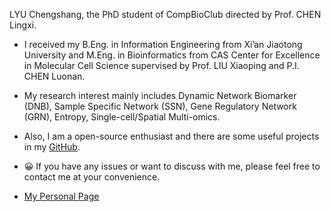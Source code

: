 LYU Chengshang, the PhD student of CompBioClub directed by Prof. CHEN Lingxi.

+ I received my B.Eng. in Information Engineering from Xi’an Jiaotong University and M.Eng. in Bioinformatics from CAS Center for Excellence in Molecular Cell Science supervised by Prof. LIU Xiaoping and P.I. CHEN Luonan.

+ My research interest mainly includes Dynamic Network Biomarker (DNB), Sample Specific Network (SSN), Gene Regulatory Network (GRN), Entropy, Single-cell/Spatial Multi-omics.

+ Also, I am a open-source enthusiast and there are some useful projects in my [GitHub](https://github.com/lllvcs).

+ 😀 If you have any issues or want to discuss with me, please feel free to contact me at your convenience.

+ [My Personal Page](https://lllvcs.github.io/)

